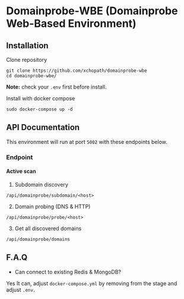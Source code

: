 # Domainprobe-WBE (Domainprobe Web-Based Environment)

## Installation

Clone repository
```
git clone https://github.com/xchopath/domainprobe-wbe
cd domainprobe-wbe/
```

**Note:** check your `.env` first before install.

Install with docker compose
```
sudo docker-compose up -d
```

## API Documentation

This environment will run at port `5002` with these endpoints below.

### Endpoint

#### Active scan

1. Subdomain discovery
```
/api/domainprobe/subdomain/<host>
```

2. Domain probing (DNS & HTTP)
```
/api/domainprobe/probe/<host>
```

3. Get all discovered domains
```
/api/domainprobe/domains
```

## F.A.Q

- Can connect to existing Redis & MongoDB?

Yes It can, adjust `docker-compose.yml` by removing from the stage and adjust `.env`.